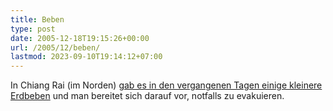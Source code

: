 ```yaml
---
title: Beben
type: post
date: 2005-12-18T19:15:26+00:00
url: /2005/12/beben/
lastmod: 2023-09-10T19:14:12+07:00
---
```

In Chiang Rai (im Norden) [gab es in den vergangenen Tagen einige kleinere Erdbeben][1] und man bereitet sich darauf vor, notfalls zu evakuieren.

 [1]: http://news.yahoo.com/s/afp/20051218/sc_afp/quakethailandevacuate_051218215049
